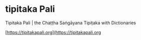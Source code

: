 # tipitaka Pali
Tipitaka Pali | the Chaṭṭha Saṅgāyana Tipiṭaka with Dictionaries

[https://tipitakapali.org](https://tipitakapali.org
